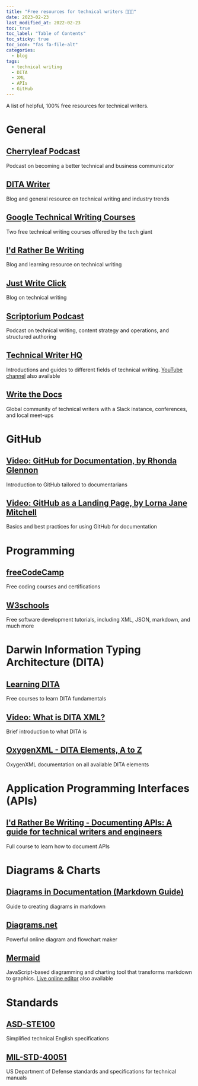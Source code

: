 ```yaml
---
title: "Free resources for technical writers 👨🏻‍💻"
date: 2023-02-23
last_modified_at: 2022-02-23
toc: true
toc_label: "Table of Contents"
toc_sticky: true
toc_icon: "fas fa-file-alt"
categories:
  - blog
tags:
  - technical writing
  - DITA
  - XML
  - APIs
  - GitHub
---
```


A list of helpful, 100% free resources for technical writers.

# General
## [Cherryleaf Podcast](https://www.cherryleaf.com/podcast/)
Podcast on becoming a better technical and business communicator  
## [DITA Writer](https://www.ditawriter.com)
Blog and general resource on technical writing and industry trends  
## [Google Technical Writing Courses](https://developers.google.com/tech-writing/)
Two free technical writing courses offered by the tech giant  
## [I'd Rather Be Writing](https://idratherbewriting.com)
Blog and learning resource on technical writing  
## [Just Write Click](https://justwriteclick.com)
Blog on technical writing  
## [Scriptorium Podcast](https://www.scriptorium.com/category/podcast/)
Podcast on technical writing, content strategy and operations, and structured authoring  
## [Technical Writer HQ](https://technicalwriterhq.com/documentation/)
Introductions and guides to different fields of technical writing. [YouTube channel](https://www.youtube.com/@technicalcommunication) also available  
## [Write the Docs](https://www.writethedocs.org)
Global community of technical writers with a Slack instance, conferences, and local meet-ups  

# GitHub
## [Video: GitHub for Documentation, by Rhonda Glennon](https://youtu.be/812E14gFgb4)
Introduction to GitHub tailored to documentarians  
## [Video: GitHub as a Landing Page, by Lorna Jane Mitchell](https://youtu.be/fXMN4X9B8Rg)
Basics and best practices for using GitHub for documentation  

# Programming
## [freeCodeCamp](https://www.freecodecamp.org)
Free coding courses and certifications  
## [W3schools](https://www.w3schools.io)
Free software development tutorials, including XML, JSON, markdown, and much more  

# Darwin Information Typing Architecture (DITA)
## [Learning DITA](https://learningdita.com)
Free courses to learn DITA fundamentals  
## [Video: What is DITA XML?](https://youtu.be/Y9SzB5KceIQ)
Brief introduction to what DITA is  
## [OxygenXML - DITA Elements, A to Z](https://www.oxygenxml.com/dita/1.3/specs/langRef/quick-reference/all-elements-a-to-z.html)
OxygenXML documentation on all available DITA elements  

# Application Programming Interfaces (APIs)
## [I'd Rather Be Writing - Documenting APIs: A guide for technical writers and engineers](https://idratherbewriting.com/learnapidoc/)
Full course to learn how to document APIs  

# Diagrams & Charts
## [Diagrams in Documentation (Markdown Guide)](https://medium.com/technical-writing-is-easy/diagrams-in-documentation-markdown-guide-4e78419e8d2f)
Guide to creating diagrams in markdown  
## [Diagrams.net](https://app.diagrams.net)
Powerful online diagram and flowchart maker  
## [Mermaid](https://mermaid.js.org)
JavaScript-based diagramming and charting tool that transforms markdown to graphics. [Live online editor](https://mermaid.live/edit) also available  

# Standards
## [ASD-STE100](https://www.asd-ste100.org)
Simplified technical English specifications  
## [MIL-STD-40051](https://www.ldac.army.mil/app-mil-std-page)
US Department of Defense standards and specifications for technical manuals  
